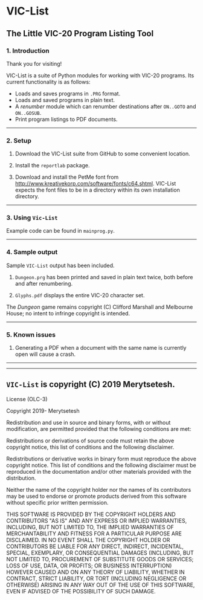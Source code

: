 # VIC-List

## The Little VIC-20 Program Listing Tool


### 1. Introduction

Thank you for visiting!

VIC-List is a suite of Python modules for working with VIC-20 programs. Its current functionality is as follows:

* Loads and saves programs in `.PRG` format.
* Loads and saved programs in plain text.
* A _renumber_ module which can renumber destinations after `ON..GOTO` and `ON..GOSUB`.
* Print program listings to PDF documents.

---


### 2. Setup

1. Download the VIC-List suite from GitHub to some convenient location.

2. Install the `reportlab` package.

3. Download and install the PetMe font from http://www.kreativekorp.com/software/fonts/c64.shtml. VIC-List expects the font files to be in a directory within its own installation directory.

---


### 3. Using `Vic-List`

Example code can be found in `mainprog.py`.

---


### 4. Sample output

Sample `VIC-List` output has been included.

1. `Dungeon.prg` has been printed and saved in plain text twice, both before and after renumbering.

2. `Glyphs.pdf` displays the entire VIC-20 character set.

The _Dungeon_ game remains copyright (C) Clifford Marshall and Melbourne House; no intent to infringe copyright is intended.


---

### 5. Known issues

1. Generating a PDF when a document with the same name is currently open will cause a crash.

---
---



## `VIC-List` is copyright (C) 2019 Merytsetesh.

License (OLC-3)

Copyright 2019- Merytsetesh

Redistribution and use in source and binary forms, with or without modification, are permitted provided that the following conditions are met:

Redistributions or derivations of source code must retain the above copyright notice, this list of conditions and the following disclaimer.

Redistributions or derivative works in binary form must reproduce the above copyright notice. This list of conditions and the following disclaimer must be reproduced in the documentation and/or other materials provided with the distribution.

Neither the name of the copyright holder nor the names of its contributors may be used to endorse or promote products derived from this software without specific prior written permission.

THIS SOFTWARE IS PROVIDED BY THE COPYRIGHT HOLDERS AND CONTRIBUTORS "AS IS" AND ANY EXPRESS OR IMPLIED WARRANTIES, INCLUDING, BUT NOT LIMITED TO, THE IMPLIED WARRANTIES OF MERCHANTABILITY AND FITNESS FOR A PARTICULAR PURPOSE ARE DISCLAIMED. IN NO EVENT SHALL THE COPYRIGHT HOLDER OR CONTRIBUTORS BE LIABLE FOR ANY DIRECT, INDIRECT, INCIDENTAL, SPECIAL, EXEMPLARY, OR CONSEQUENTIAL DAMAGES (INCLUDING, BUT NOT LIMITED TO, PROCUREMENT OF SUBSTITUTE GOODS OR SERVICES; LOSS OF USE, DATA, OR PROFITS; OR BUSINESS INTERRUPTION) HOWEVER CAUSED AND ON ANY THEORY OF LIABILITY, WHETHER IN CONTRACT, STRICT LIABILITY, OR TORT (INCLUDING NEGLIGENCE OR OTHERWISE) ARISING IN ANY WAY OUT OF THE USE OF THIS SOFTWARE, EVEN IF ADVISED OF THE POSSIBILITY OF SUCH DAMAGE.
